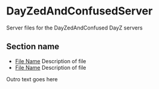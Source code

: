 <!-- ======================================== README.md Start ======================================== -->


<!-- ------------------------------ Intro Start ------------------------------ -->

# DayZedAndConfusedServer

Server files for the DayZedAndConfused DayZ servers

<!-- ------------------------------ Intro End ------------------------------ -->


<!-- ------------------------------ Overview Start ------------------------------ -->



<!-- ------------------------------ Overview End ------------------------------ -->


<!-- ------------------------------ Section Start ------------------------------ -->

## Section name

* [File Name](template-index.md) Description of file
* [File Name](template-index.md) Description of file

<!-- ------------------------------ Section End ------------------------------ -->


<!-- ------------------------------ Outro Start ------------------------------ -->

Outro text goes here

<!-- ------------------------------ Outro End ------------------------------ -->


<!-- ======================================== README.md Start ======================================== -->
